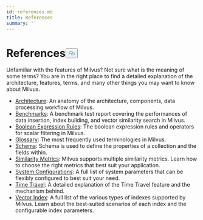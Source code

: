 ```yaml
---
id: references.md
title: References
summary: ''
---
```

<h1 id="References" class="common-anchor-header">References<button data-href="#References" class="anchor-icon" translate="no">
      <svg translate="no"
        aria-hidden="true"
        focusable="false"
        height="20"
        version="1.1"
        viewBox="0 0 16 16"
        width="16"
      >
        <path
          fill="#0092E4"
          fill-rule="evenodd"
          d="M4 9h1v1H4c-1.5 0-3-1.69-3-3.5S2.55 3 4 3h4c1.45 0 3 1.69 3 3.5 0 1.41-.91 2.72-2 3.25V8.59c.58-.45 1-1.27 1-2.09C10 5.22 8.98 4 8 4H4c-.98 0-2 1.22-2 2.5S3 9 4 9zm9-3h-1v1h1c1 0 2 1.22 2 2.5S13.98 12 13 12H9c-.98 0-2-1.22-2-2.5 0-.83.42-1.64 1-2.09V6.25c-1.09.53-2 1.84-2 3.25C6 11.31 7.55 13 9 13h4c1.45 0 3-1.69 3-3.5S14.5 6 13 6z"
        ></path>
      </svg>
    </button></h1><p>Unfamiliar with the features of Milvus? Not sure what is the meaning of some terms? You are in the right place to find a detailed explanation of the architecture, features, terms, and many other things you may want to know about Milvus.</p>
<ul>
<li><a href="/docs/architecture.md">Architecture</a>: An anatomy of the architecture, components, data processing workflow of Milvus.</li>
<li><a href="/docs/benchmark.md">Benchmarks</a>: A benchmark test report covering the performances of data insertion, index building, and vector similarity search in Milvus.</li>
<li><a href="/docs/boolean.md">Boolean Expression Rules</a>: The boolean expression rules and operators for scalar filtering in Milvus.</li>
<li><a href="/docs/glossary.md">Glossary</a>: The most frequently used terminologies in Milvus.</li>
<li><a href="/docs/schema.md">Schema</a>: Schema is used to define the properties of a collection and the fields within.</li>
<li><a href="/docs/metric.md">Similarity Metrics</a>: Milvus supports multiple similarity metrics. Learn how to choose the right metrics that best suit your application.</li>
<li><a href="/docs/system_configuration.md">System Configurations</a>: A full list of system parameters that can be flexibly configured to best suit your need.</li>
<li><a href="/docs/timetravel_ref.md">Time Travel</a>: A detailed explanation of the Time Travel feature and the mechanism behind.</li>
<li><a href="/docs/index.md">Vector Index</a>: A full list of the various types of indexes supported by Milvus. Learn about the best-suited scenarios of each index and the configurable index parameters.</li>
</ul>
